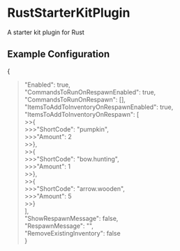 # RustStarterKitPlugin
A starter kit plugin for Rust
<br>
## Example Configuration
{<br>
  >"Enabled": true,<br>
  >"CommandsToRunOnRespawnEnabled": true,<br>
  >"CommandsToRunOnRespawn": [],<br>
  >"ItemsToAddToInventoryOnRespawnEnabled": true,<br>
  >"ItemsToAddToInventoryOnRespawn": [<br>
    >>{<br>
      >>>"ShortCode": "pumpkin",<br>
      >>>"Amount": 2<br>
    >>},<br>
    >>{<br>
      >>>"ShortCode": "bow.hunting",<br>
      >>>"Amount": 1<br>
    >>},<br>
    >>{<br>
      >>>"ShortCode": "arrow.wooden",<br>
      >>>"Amount": 5<br>
    >>}<br>
  >],<br>
  >"ShowRespawnMessage": false,<br>
  >"RespawnMessage": "",<br>
  >"RemoveExistingInventory": false<br>
}<br>

